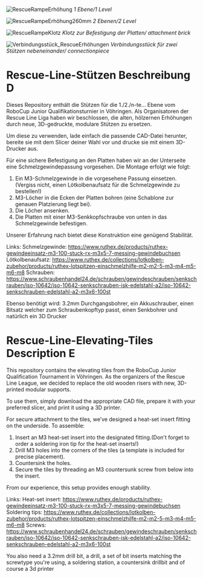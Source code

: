 
![RescueRampeErhöhung](https://github.com/user-attachments/assets/336006c6-dde9-4e50-ba35-36f9e328dbb4)
*1 Ebene/1 Level*

![RescueRampeErhöhung260mm](https://github.com/user-attachments/assets/443211ad-4215-461b-a4f6-6f6720b7a85a)
*2 Ebenen/2 Level*

![RescueRampeKlotz](https://github.com/user-attachments/assets/28ad0001-1502-4530-a8b3-c9e81fc6f19f)
*Klotz zur Befestigung der Platten/ attachment brick*

![Verbindungsstück_RescueErhöhungen](https://github.com/user-attachments/assets/d3a8431c-9542-4dbf-851e-454ec62a617c)
*Verbindungsstück für zwei Stützen nebeneinander/ connectionpiece*

# Rescue-Line-Stützen Beschreibung D
Dieses Repository enthält die Stützen für die 1./2./n-te... Ebene vom RoboCup Junior Qualifikationsturnier in Vöhringen. Als Organisatoren der Rescue Line Liga haben wir beschlossen, die alten, hölzernen Erhöhungen durch neue, 3D-gedruckte, modulare Stützen zu ersetzen.

Um diese zu verwenden, lade einfach die passende CAD-Datei herunter, bereite sie mit dem Slicer deiner Wahl vor und drucke sie mit einem 3D-Drucker aus.

Für eine sichere Befestigung an den Platten haben wir an der Unterseite eine Schmelzgewindepassung vorgesehen. Die Montage erfolgt wie folgt:

  1. Ein M3-Schmelzgewinde in die vorgesehene Passung einsetzen.(Vergiss nicht, einen Lötkolbenaufsatz für die Schmelzgewinde zu bestellen!)
  2. M3-Löcher in die Ecken der Platten bohren (eine Schablone zur genauen Platzierung liegt bei).
  3. Die Löcher ansenken.
  4. Die Platten mit einer M3-Senkkopfschraube von unten in das Schmelzgewinde befestigen.

Unserer Erfahrung nach bietet diese Konstruktion eine genügend Stabilität.

Links:
Schmelzgewinde: https://www.ruthex.de/products/ruthex-gewindeeinsatz-m3-100-stuck-rx-m3x5-7-messing-gewindebuchsen
Lötkolbenaufsatz: https://www.ruthex.de/collections/lotkolben-zubehor/products/ruthex-lotspitzen-einschmelzhilfe-m2-m2-5-m3-m4-m5-m6-m8
Schrauben: https://www.schraubenhandel24.de/schrauben/gewindeschrauben/senkschrauben/iso-10642/iso-10642-senkschrauben-isk-edelstahl-a2/iso-10642-senkschrauben-edelstahl-a2-m3x6-100st

Ebenso benötigt wird: 3.2mm Durchgangsbohrer, ein Akkuschrauber, einen Bitsatz welcher zum Schraubenkopftyp passt, einen Senkbohrer und natürlich ein 3D Drucker

# Rescue-Line-Elevating-Tiles Description E
This repository contains the elevating tiles from the RoboCup Junior Qualification Tournament in Vöhringen. As the organizers of the Rescue Line League, we decided to replace the old wooden risers with new, 3D-printed modular supports.

To use them, simply download the appropriate CAD file, prepare it with your preferred slicer, and print it using a 3D printer.

For secure attachment to the tiles, we’ve designed a heat-set insert fitting on the underside. To assemble:

  1. Insert an M3 heat-set insert into the designated fitting.(Don't forget to order a soldering iron tip for the heat-set inserts!)
  3. Drill M3 holes into the corners of the tiles (a template is included for precise placement).
  4. Countersink the holes.
  5. Secure the tiles by threading an M3 countersunk screw from below into the insert.

From our experience, this setup provides enough stability.

Links:
Heat-set insert: https://www.ruthex.de/products/ruthex-gewindeeinsatz-m3-100-stuck-rx-m3x5-7-messing-gewindebuchsen
Soldering tips: https://www.ruthex.de/collections/lotkolben-zubehor/products/ruthex-lotspitzen-einschmelzhilfe-m2-m2-5-m3-m4-m5-m6-m8
Screws: https://www.schraubenhandel24.de/schrauben/gewindeschrauben/senkschrauben/iso-10642/iso-10642-senkschrauben-isk-edelstahl-a2/iso-10642-senkschrauben-edelstahl-a2-m3x6-100st

You also need a 3.2mm drill bit, a drill, a set of bit inserts matching the screwtype you're using, a soldering station, a countersink drillbit and of course a 3d printer



